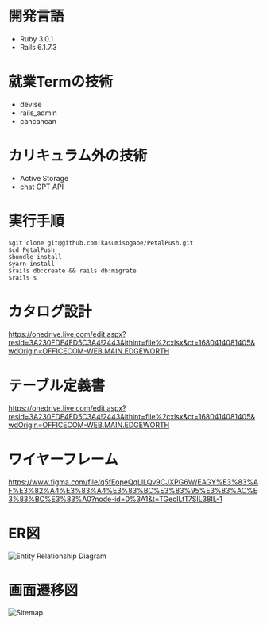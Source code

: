 # 開発言語
- Ruby 3.0.1
- Rails 6.1.7.3
# 就業Termの技術
- devise
- rails_admin
- cancancan
# カリキュラム外の技術
- Active Storage
- chat GPT API
# 実行手順
```
$git clone git@github.com:kasumisogabe/PetalPush.git
$cd PetalPush
$bundle install
$yarn install
$rails db:create && rails db:migrate
$rails s
```
# カタログ設計
https://onedrive.live.com/edit.aspx?resid=3A230FDF4FD5C3A4!2443&ithint=file%2cxlsx&ct=1680414081405&wdOrigin=OFFICECOM-WEB.MAIN.EDGEWORTH
# テーブル定義書
https://onedrive.live.com/edit.aspx?resid=3A230FDF4FD5C3A4!2443&ithint=file%2cxlsx&ct=1680414081405&wdOrigin=OFFICECOM-WEB.MAIN.EDGEWORTH
# ワイヤーフレーム
https://www.figma.com/file/q5fEopeQqLlLQv9CJXPG6W/EAGY%E3%83%AF%E3%82%A4%E3%83%A4%E3%83%BC%E3%83%95%E3%83%AC%E3%83%BC%E3%83%A0?node-id=0%3A1&t=TGecILtT7SIL38IL-1

# ER図
![Entity Relationship Diagram](https://user-images.githubusercontent.com/122012854/229332940-6763b3c0-17a1-48e4-888a-6c0e13fbf2ef.png)

# 画面遷移図
![Sitemap](https://user-images.githubusercontent.com/122012854/229332977-dbfd58a3-11c5-4176-8026-689eee985513.png)
